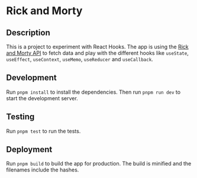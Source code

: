 # Rick and Morty

## Description

This is a project to experiment with React Hooks. The app is using the [Rick and Morty API](https://rickandmortyapi.com/) to fetch data and play with the different hooks like `useState`, `useEffect`, `useContext`, `useMemo`, `useReducer` and `useCallback`.

## Development

Run `pnpm install` to install the dependencies. Then run `pnpm run dev` to start the development server.

## Testing

Run `pnpm test` to run the tests.

## Deployment

Run `pnpm build` to build the app for production. The build is minified and the filenames include the hashes.
